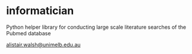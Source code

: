 # informatician
Python helper library for conducting large scale literature searches of the Pubmed database

alistair.walsh@unimelb.edu.au
